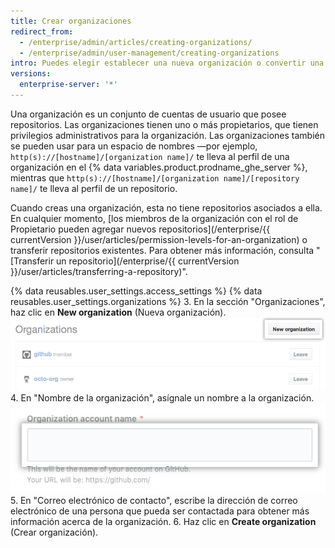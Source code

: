 ```yaml
---
title: Crear organizaciones
redirect_from:
  - /enterprise/admin/articles/creating-organizations/
  - /enterprise/admin/user-management/creating-organizations
intro: Puedes elegir establecer una nueva organización o convertir una cuenta personal existente en una organización.
versions:
  enterprise-server: '*'
---
```


Una organización es un conjunto de cuentas de usuario que posee repositorios. Las organizaciones tienen uno o más propietarios, que tienen privilegios administrativos para la organización. Las organizaciones también se pueden usar para un espacio de nombres —por ejemplo, `http(s)://[hostname]/[organization name]/` te lleva al perfil de una organización en el {% data variables.product.prodname_ghe_server %}, mientras que `http(s)://[hostname]/[organization name]/[repository name]/` te lleva al perfil de un repositorio.

Cuando creas una organización, esta no tiene repositorios asociados a ella. En cualquier momento, [los miembros de la organización con el rol de Propietario pueden agregar nuevos repositorios](/enterprise/{{ currentVersion }}/user/articles/permission-levels-for-an-organization) o transferir repositorios existentes. Para obtener más información, consulta "[Transferir un repositorio](/enterprise/{{ currentVersion }}/user/articles/transferring-a-repository)".

{% data reusables.user_settings.access_settings %}
{% data reusables.user_settings.organizations %}
3. En la sección "Organizaciones", haz clic en **New organization** (Nueva organización). ![Botón de la nueva organización](/assets/images/help/settings/new-org-button.png)
4. En "Nombre de la organización", asígnale un nombre a la organización. ![Nombre de la nueva organización](/assets/images/help/organizations/new-org-name.png)
5. En "Correo electrónico de contacto", escribe la dirección de correo electrónico de una persona que pueda ser contactada para obtener más información acerca de la organización.
6. Haz clic en **Create organization** (Crear organización).
